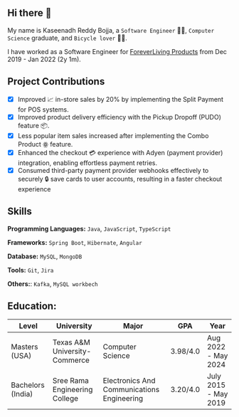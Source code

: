 ## Hi there 👋

My name is Kaseenadh Reddy Bojja, a `Software Engineer` 👨‍💻, `Computer Science` graduate, and `Bicycle lover` 🚴‍♂️.

I have worked as a Software Engineer for [ForeverLiving Products](https://www.foreverliving.com) from Dec 2019 - Jan 2022 (2y 1m).


## Project Contributions

- [x] Improved 📈 in-store sales by 20% by implementing the Split Payment for POS systems.
- [x] Improved product delivery efficiency with the Pickup Dropoff (PUDO) feature 📦.
- [x] Less popular item sales increased after implementing the Combo Product ꙮ feature.
- [x] Enhanced the checkout 💳 experience with Adyen (payment provider) integration, enabling effortless payment retries.
- [x] Consumed third-party payment provider webhooks effectively to securely 🔒 save cards to user accounts, resulting in a faster checkout experience

## Skills

**Programming Languages:** `Java`, `JavaScript`, `TypeScript`

**Frameworks:** `Spring Boot`, `Hibernate`, `Angular`

**Database:** `MySQL`, `MongoDB`

**Tools:** `Git`, `Jira`

**Others:**:  `Kafka`, `MySQL workbech`


## Education:

| Level | University | Major |GPA     | Year  |
| ---   | ----       | ----- | ----  | -----  |
| Masters (USA) | Texas A&M University-Commerce | Computer Science | 3.98/4.0 | Aug 2022 - May 2024 |
| Bachelors (India) | Sree Rama Engineering College | Electronics And Communications Engineering | 3.20/4.0 | July 2015 - May 2019 |
